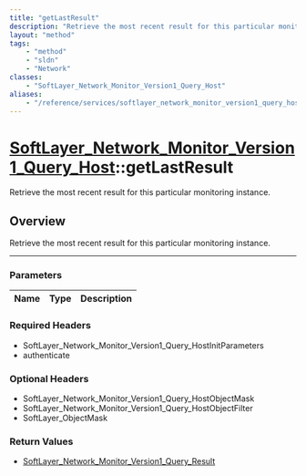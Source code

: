 ```yaml
---
title: "getLastResult"
description: "Retrieve the most recent result for this particular monitoring instance."
layout: "method"
tags:
    - "method"
    - "sldn"
    - "Network"
classes:
    - "SoftLayer_Network_Monitor_Version1_Query_Host"
aliases:
    - "/reference/services/softlayer_network_monitor_version1_query_host/getLastResult"
---
```

# [SoftLayer_Network_Monitor_Version1_Query_Host](/reference/services/SoftLayer_Network_Monitor_Version1_Query_Host)::getLastResult


Retrieve the most recent result for this particular monitoring instance.


## Overview 
Retrieve the most recent result for this particular monitoring instance.

-----

### Parameters 
|Name | Type | Description |
| --- | --- | --- |


### Required Headers
* SoftLayer_Network_Monitor_Version1_Query_HostInitParameters
* authenticate


### Optional Headers
* SoftLayer_Network_Monitor_Version1_Query_HostObjectMask
* SoftLayer_Network_Monitor_Version1_Query_HostObjectFilter
* SoftLayer_ObjectMask

### Return Values
* <a href='/reference/datatypes/SoftLayer_Network_Monitor_Version1_Query_Result'>SoftLayer_Network_Monitor_Version1_Query_Result </a>




